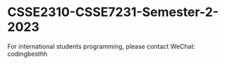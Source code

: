 # CSSE2310-CSSE7231-Semester-2-2023
For international students programming, please contact WeChat: codingbesthh
